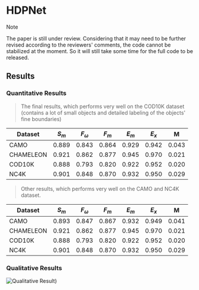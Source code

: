 # HDPNet
> [!NOTE]  
> The paper is still under review.
> Considering that it may need to be further revised according to the reviewers' comments, the code cannot be stabilized at the moment.
> So it will still take some time for the full code to be released.
## Results
### Quantitative Results
> The final results, which performs very well on the COD10K dataset (contains a lot of small objects and detailed labeling of the objects' fine boundaries)
> 
| Dataset   | $S_m$ | $F_{\omega}$ | $F_m$ | $E_m$ |$E_{x}$|   M   |
| ----------| ----- | -------------| ----- | ----- | ----- | ----- |
| CAMO      | 0.889 | 0.843        | 0.864 | 0.929 | 0.942 | 0.043 |
| CHAMELEON | 0.921 | 0.862        | 0.877 | 0.945 | 0.970 | 0.021 |
| COD10K    | 0.888 | 0.793        | 0.820 | 0.922 | 0.952 | 0.020 |
| NC4K      | 0.901 | 0.848        | 0.870 | 0.932 | 0.950 | 0.029 |
> 
> Other results, which performs very well on the CAMO and NC4K dataset.
> 
| Dataset   | $S_m$ | $F_{\omega}$ | $F_m$ | $E_m$ |$E_{x}$|   M   |
| ----------| ----- | -------------| ----- | ----- | ----- | ----- |
| CAMO      | 0.893 | 0.847        | 0.867 | 0.932 | 0.949 | 0.041 |
| CHAMELEON | 0.921 | 0.862        | 0.877 | 0.945 | 0.970 | 0.021 |
| COD10K    | 0.888 | 0.793        | 0.820 | 0.922 | 0.952 | 0.020 |
| NC4K      | 0.901 | 0.848        | 0.870 | 0.932 | 0.950 | 0.029 |

### Qualitative Results
![Qualitative Result](https://github.com/LittleGrey-hjp/HDPNet/blob/main/Visio-camouflage_fig1.jpg))

